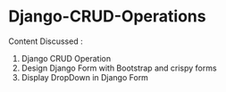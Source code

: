 # Django-CRUD-Operations
Content Discussed :

<ol>
  <li>Django CRUD Operation</li>
  <li>Design Django Form with Bootstrap and crispy forms</li>
  <li>Display DropDown in Django Form</li>
</ol>
